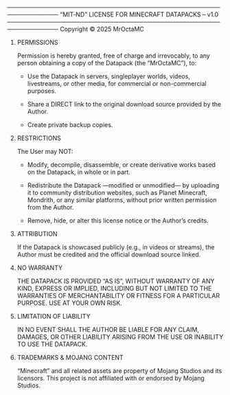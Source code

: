 ──────────────────────────────────────────────────────────────
“MIT‑ND” LICENSE FOR MINECRAFT DATAPACKS – v1.0
──────────────────────────────────────────────────────────────
Copyright © 2025  MrOctaMC

1. PERMISSIONS

   Permission is hereby granted, free of charge and
   irrevocably, to any person obtaining a copy of the
   Datapack (the “MrOctaMC”), to:

      -  Use the Datapack in servers, singleplayer worlds,
         videos, livestreams, or other media, for commercial or
         non-commercial purposes.

      -  Share a DIRECT link to the original download source
         provided by the Author.

      -  Create private backup copies.

2. RESTRICTIONS

   The User may NOT:

   -  Modify, decompile, disassemble, or create derivative
      works based on the Datapack, in whole or in part.

   -  Redistribute the Datapack —modified or unmodified— by
      uploading it to community distribution websites, such
      as Planet Minecraft, Mondrith, or any similar platforms,
      without prior written permission from the Author.

   -  Remove, hide, or alter this license notice or the
      Author’s credits.

3. ATTRIBUTION

   If the Datapack is showcased publicly (e.g., in videos or
   streams), the Author must be credited and the official
   download source linked.

4. NO WARRANTY

   THE DATAPACK IS PROVIDED “AS IS”, WITHOUT WARRANTY OF ANY
   KIND, EXPRESS OR IMPLIED, INCLUDING BUT NOT LIMITED TO THE
   WARRANTIES OF MERCHANTABILITY OR FITNESS FOR A PARTICULAR
   PURPOSE. USE AT YOUR OWN RISK.

5. LIMITATION OF LIABILITY

   IN NO EVENT SHALL THE AUTHOR BE LIABLE FOR ANY CLAIM,
   DAMAGES, OR OTHER LIABILITY ARISING FROM THE USE OR
   INABILITY TO USE THE DATAPACK.

6. TRADEMARKS & MOJANG CONTENT

   “Minecraft” and all related assets are property of Mojang
   Studios and its licensors. This project is not affiliated
   with or endorsed by Mojang Studios.
